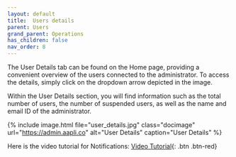 ```yaml
---
layout: default
title:  Users details 
parent: Users
grand_parent: Operations
has_children: false
nav_order: 8
---
```


The User Details tab can be found on the Home page, providing a convenient overview of the users connected to the administrator. To access the details, simply click on the dropdown arrow depicted in the image.

Within the User Details section, you will find information such as the total number of users, the number of suspended users, as well as the name and email ID of the administrator.

{% include image.html file="user_details.jpg" class="docimage" url="https://admin.aapli.co" alt="User Details" caption="User Details" %}


Here is the video tutorial for Notifications: [Video Tutorial](https://youtu.be/v3oiCJsTgAk){: .btn .btn-red}
